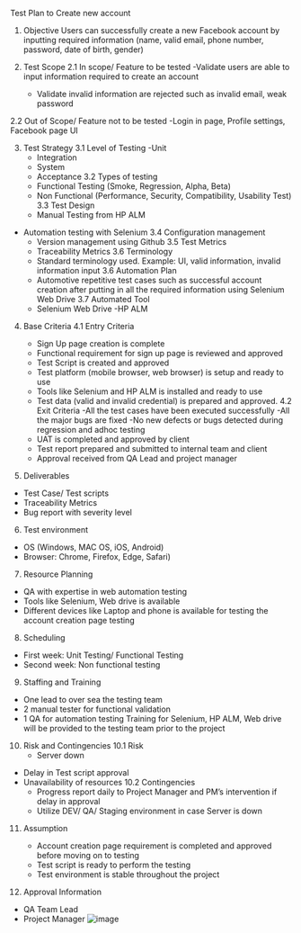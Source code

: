 Test Plan to Create new account
1.	Objective
	Users can successfully create a new Facebook account by inputting required information (name, valid email, phone number, password, date of birth, gender) 

2.	Test Scope 
2.1 In scope/ Feature to be tested
-Validate users are able to input information required to create an account
	- Validate invalid information are rejected such as invalid email, weak password

2.2 Out of Scope/ Feature not to be tested
	-Login in page, Profile settings, Facebook page UI

3.	Test Strategy
3.1 Level of Testing
	-Unit
	- Integration
	- System
	- Acceptance
3.2 Types of testing
	- Functional Testing (Smoke,  Regression, Alpha, Beta)
	- Non Functional (Performance, Security, Compatibility, Usability Test)
3.3 Test Design
	- Manual Testing from HP ALM
- Automation testing with Selenium
3.4 Configuration management
	- Version management using Github
3.5 Test Metrics
	- Traceability Metrics
3.6 Terminology
	- Standard terminology used. Example: UI, valid information, invalid information input
3.6 Automation Plan
	- Automotive repetitive test cases such as successful account creation after putting in all the required information using Selenium Web Drive
3.7 Automated Tool
	- Selenium Web Drive
	-HP ALM


4.	Base Criteria 
4.1 Entry Criteria
	- Sign Up page creation is complete
	- Functional requirement for sign up page is reviewed and approved
	- Test Script is created and approved
	- Test platform (mobile browser, web browser)  is setup and ready to use
	- Tools like Selenium and HP ALM is installed and ready to use
	- Test data (valid and invalid credential) is prepared and approved.
4.2 Exit Criteria
	-All the test cases have been executed successfully
	-All the major bugs are fixed 
	-No new defects or bugs detected during regression and adhoc testing
	- UAT is completed and approved by client
	- Test report prepared and submitted to internal team and client
	- Approval received from QA Lead and project manager

5.	Deliverables
-	Test Case/ Test scripts
-	Traceability Metrics
-	Bug report with severity level
6.	 Test environment
-	OS (Windows, MAC OS, iOS, Android)
-	Browser: Chrome, Firefox, Edge, Safari)
7.	Resource Planning 
-	QA with expertise in web automation testing
-	Tools like Selenium, Web drive is available
-	Different devices like Laptop and phone is available for testing the account creation page testing
8.	 Scheduling
-	First week: Unit Testing/ Functional Testing
-	Second week: Non functional testing 
9.	Staffing and Training
-	One lead to over sea the testing team
-	2 manual tester for functional validation
-	1 QA for automation testing 
Training for Selenium, HP ALM, Web drive will be provided to the testing team prior to the project
10.	Risk and Contingencies
10.1 Risk 
	- Server down
- Delay in Test script approval
- Unavailability of resources
10.2 Contingencies
	- Progress report daily to Project Manager and PM’s intervention if delay in approval
	- Utilize DEV/ QA/ Staging  environment in case Server is down 
11. Assumption
	- Account creation page  requirement is completed and approved before moving on to testing
	- Test script is ready to perform the testing 
	- Test environment is stable throughout the project

12. Approval Information
- QA Team Lead
- Project Manager
![image](https://github.com/user-attachments/assets/6d601454-65d3-41b8-a2c6-87123ab249f5)
